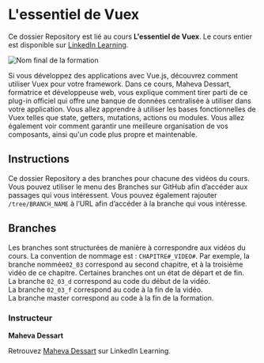 # L'essentiel de Vuex

Ce dossier Repository est lié au cours **L'essentiel de Vuex**. Le cours entier est disponible sur [LinkedIn Learning][lil-course-url].

![Nom final de la formation][lil-thumbnail-url] 

Si vous développez des applications avec Vue.js, découvrez comment utiliser Vuex pour votre framework. Dans ce cours, Maheva Dessart, formatrice et développeuse web, vous explique comment tirer parti de ce plug-in officiel qui offre une banque de données centralisée à utiliser dans votre application. Vous allez apprendre à utiliser les bases fonctionnelles de Vuex telles que state, getters, mutations, actions ou modules. Vous allez également voir comment garantir une meilleure organisation de vos composants, ainsi qu'un code plus propre et maintenable.

## Instructions

Ce dossier Repository a des branches pour chacune des vidéos du cours. Vous pouvez utiliser le menu des Branches sur GitHub afin d’accéder aux passages qui vous intéressent. Vous pouvez également rajouter `/tree/BRANCH_NAME` à l’URL afin d’accéder à la branche qui vous intéresse. 

## Branches

Les branches sont structurées de manière à correspondre aux vidéos du cours. La convention de nommage est : `CHAPITRE#_VIDEO#`. Par exemple, la branche nommée`02_03` correspond au second chapitre, et à la troisième vidéo de ce chapitre. Certaines branches ont un état de départ et de fin.  
La branche `02_03_d` correspond au code du début de la vidéo.  
La branche `02_03_f` correspond au code à la fin de la vidéo.  
La branche master correspond au code à la fin de la formation. 


### Instructeur

**Maheva Dessart** 

 Retrouvez [Maheva Dessart](https://www.linkedin.com/learning/instructors/maheva-dessart) sur LinkedIn Learning.

[0]: # (Replace these placeholder URLs with actual course URLs)
[lil-course-url]: https://www.linkedin.com/learning/l-essentiel-de-vuex
[lil-thumbnail-url]: https://media-exp1.licdn.com/dms/image/C4E0DAQFkUOx9Mau3Qw/learning-public-crop_675_1200/0/1649237469139?e=2147483647&v=beta&t=DV3L4n1XaSkundjujY8bjaMUo4uq5ydBcpV-PKE3HR0

[1]: # (End of FR-Instruction ###############################################################################################)
